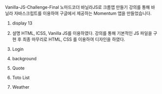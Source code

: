 Vanilla-JS-Challenge-Final
노마드코더 바닐라JS로 크롬앱 만들기 강의를 통해 바닐라 자바스크립트를 이용하여 구글에서 제공하는 Momentum 앱을 만들었습니다.

1. display
   13

2. 설명
   HTML, lCSS, Vanilla JS를 이용하였다. 강의를 통해 기본적인 JS 파일을 구현 후 최종 마무리로 HTML, CSS 를 이용하여 디자인을 하였다.

3. Login
4. background
5. Quote
6. Toto List
7. Weather
